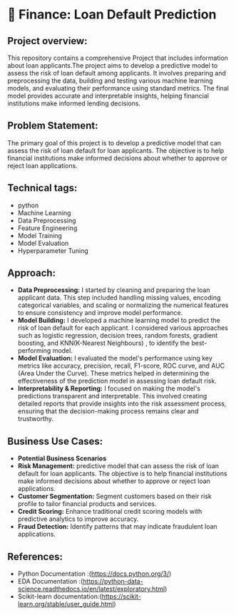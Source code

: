 # 🏦 Finance: Loan Default Prediction
## Project overview:
This repository contains a comprehensive Project that includes information about loan applicants.The project aims to develop a predictive model to assess the risk of loan default among applicants. It involves preparing and preprocessing the data, building and testing various machine learning models, and evaluating their performance using standard metrics. The final model provides accurate and interpretable insights, helping financial institutions make informed lending decisions. 

## Problem Statement:
The primary goal of this project is to develop a predictive model that can assess the risk of loan default for loan applicants. The objective is to help financial institutions make informed decisions about whether to approve or reject loan applications.

## Technical tags:
* python
* Machine Learning
* Data Preprocessing
* Feature Engineering
* Model Training
* Model Evaluation
* Hyperparameter Tuning
  
## Approach:
* **Data Preprocessing:** I started by cleaning and preparing the loan applicant data. This step included handling missing values, encoding categorical variables, and scaling or normalizing the numerical features to ensure consistency and improve model performance.
* **Model Building:** I developed a machine learning model to predict the risk of loan default for each applicant. I considered various approaches such as logistic regression, decision trees, random forests, gradient boosting, and KNN(K-Nearest Neighbours) , to identify the best-performing model.
* **Model Evaluation:** I evaluated the model's performance using key metrics like accuracy, precision, recall, F1-score, ROC curve, and AUC (Area Under the Curve). These metrics helped in determining the effectiveness of the prediction model in assessing loan default risk.
* **Interpretability & Reporting:** I focused on making the model's predictions transparent and interpretable. This involved creating detailed reports that provide insights into the risk assessment process, ensuring that the decision-making process remains clear and trustworthy.

## Business Use Cases:
* **Potential Business Scenarios**
* **Risk Management:** predictive model that can assess the risk of loan default for loan applicants. The objective is to help financial institutions make informed decisions 
  about whether to approve or reject loan applications.
* **Customer Segmentation:** Segment customers based on their risk profile to tailor financial products and services.
* **Credit Scoring:** Enhance traditional credit scoring models with predictive analytics to improve accuracy.
* **Fraud Detection:** Identify patterns that may indicate fraudulent loan applications.

## References:
* Python Documentation :(https://docs.python.org/3/)
* EDA Documentation :(https://python-data-science.readthedocs.io/en/latest/exploratory.html)
* Scikit-learn documentation:(https://scikit-learn.org/stable/user_guide.html)




